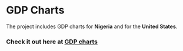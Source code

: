 # GDP Charts
The project includes GDP charts for **Nigeria** and for the **United States**.
### Check it out here at [GDP charts](https://sotonye0808.github.io/barChart)

